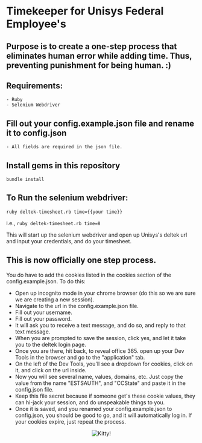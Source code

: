 # Timekeeper for Unisys Federal Employee's

## Purpose is to create a one-step process that eliminates human error while adding time. Thus, preventing punishment for being human. :)

## Requirements:
	- Ruby
	- Selenium Webdriver

## Fill out your config.example.json file and rename it to config.json
	- All fields are required in the json file.

## Install gems in this repository
`bundle install`

## To Run the selenium webdriver:
`ruby deltek-timesheet.rb time={{your time}}`

i.e., `ruby deltek-timesheet.rb time=8`

This will start up the selenium webdriver and open up Unisys's deltek url and input your credentials, and do your timesheet.

## This is now officially one step process.
You do have to add the cookies listed in the cookies section of the config.example.json. To do this:
  - Open up incognito mode in your chrome browser (do this so we are sure we are creating a new session).
  - Navigate to the url in the config.example.json file.
  - Fill out your username.
  - Fill out your password.
  - It will ask you to receive a text message, and do so, and reply to that text message.
  - When you are prompted to save the session, click yes, and let it take you to the deltek login page.
  - Once you are there, hit back, to reveal office 365. open up your Dev Tools in the browser and go to the "application" tab.
  - On the left of the Dev Tools, you'll see a dropdown for cookies, click on it, and click on the url inside.
  - Now you will see several name, values, domains, etc. Just copy the value from the name "ESTSAUTH", and "CCState" and paste it in the config.json file.
  - Keep this file secret because if someone get's these cookie values, they can hi-jack your session, and do unspeakable things to you.
  - Once it is saved, and you renamed your config.example.json to config.json, you should be good to go, and it will automatically log in. If your cookies expire, just repeat the process.

<p align="center">
<img src="https://media.giphy.com/media/vFKqnCdLPNOKc/giphy.gif" alt="Kitty!">
</p>